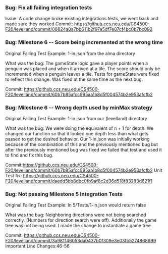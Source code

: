 ### Bug: Fix all failing integration tests

Issue: A code change broke existing integrations tests, we went back and made sure they worked
Commit: https://github.ccs.neu.edu/CS4500-F20/levelland/commit/08824a0a7bb611b2f97e5df7e07cf4bc0b7bc092

### Bug: Milestone 6 -- Score being incremented at the wrong time

Original Failing Test Example: 1-in.json from the alma directory

What was the bug: The gameState logic gave a player points when a penguin was placed and when it
arrived at a tile. The score should only be incremented when a penguin leaves a tile.
Tests for gameState were fixed to reflect this change. Was fixed at the same time as the next bug.

Commit: https://github.ccs.neu.edu/CS4500-F20/levelland/commit/60b7b85afcc995aa1b8d5f004574b2e953afcfb2

### Bug: Milestone 6 -- Wrong depth used by minMax strategy

Original Failing Test Example: 1-in.json from our (levelland) directory

What was the bug: We were doing the equivalent of n + 1 for depth. We changed our function so that it
looked one depth less than what gets passed to get the desired behavior. Our 1-in.json was initially
working because of the combination of this and the previously mentioned bug but after the previously
mentioned bug was fixed we failed that test and used it to find and fix this bug.

Commit:https://github.ccs.neu.edu/CS4500-F20/levelland/commit/60b7b85afcc995aa1b8d5f004574b2e953afcfb2
Unit Test fix: https://github.ccs.neu.edu/CS4500-F20/levelland/commit/daedd5bb8dbc0fb9af8c2d36d518f83283d621f1

### Bug: Not passing Milestone 5 Integration Tests

Original Failing Test Example: In 5/Tests/1-in.json would return false

What was the bug: Neighboring directions were not being searched correctly. (Numbers for direction search were off). Additionally the game tree was not being used. I made the change to instantiate a game tree

Commit: https://github.ccs.neu.edu/CS4500-F20/levelland/commit/3a981146053da0437b0f309e3e03fb5274868999
Important Line Changes:46-56
